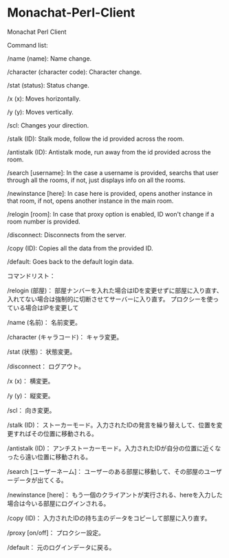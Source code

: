 # Monachat-Perl-Client
Monachat Perl Client



Command list:

/name (name):  Name change.

/character (character code):
Character change.

/stat (status):
Status change.

/x (x):
Moves horizontally.

/y (y):
Moves vertically.

/scl:
Changes your direction.

/stalk (ID):
Stalk mode, follow the id provided across the room.

/antistalk (ID):
Antistalk mode, run away from the id provided across the room.

/search [username]:
In the case a username is provided, searchs that user through all the rooms, if not, just displays info on all the rooms.

/newinstance [here]:
In case here is provided, opens another instance in that room, if not, opens another instance in the main room.

/relogin [room]:
In case that proxy option is enabled, ID won't change if a room number is provided.

/disconnect:
Disconnects from the server.

/copy (ID):
Copies all the data from the provided ID.

/default:
Goes back to the default login data.



コマンドリスト：

/relogin (部屋)：
部屋ナンバーを入れた場合はIDを変更せずに部屋に入り直す、入れてない場合は強制的に切断させてサーバーに入り直す。
プロクシーを使っている場合はIPを変更して

/name (名前)：
名前変更。

/character (キャラコード)：
キャラ変更。

/stat (状態)：
状態変更。

/disconnect：
ログアウト。

/x (x)：
横変更。

/y (y)：
縦変更。

/scl：
向き変更。

/stalk (ID)：
ストーカーモード。入力されたIDの発言を繰り替えして、位置を変更すればその位置に移動される。

/antistalk (ID)：
アンチストーカーモード。入力されたIDが自分の位置に近くなったら遠い位置に移動される。

/search [ユーザーネーム]：
ユーザーのある部屋に移動して、その部屋のユーザーデータが出てくる。

/newinstance [here]：
もう一個のクライアントが実行される、hereを入力した場合は今いる部屋にログインされる。

/copy (ID)：
入力されたIDの持ち主のデータをコピーして部屋に入り直す。

/proxy [on/off]：
プロクシー設定。

/default：
元のログインデータに戻る。
